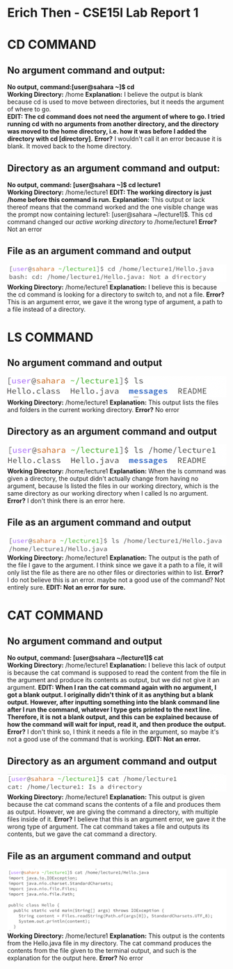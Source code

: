 # Erich Then - CSE15l Lab Report 1
# CD COMMAND  

## No argument command and output: 
**No output, command:[user@sahara ~]$ cd**  
**Working Directory:** /home
**Explanation:** I believe the output is blank because cd is used to move between directories, but it needs the argument of where to go.  
**EDIT: The cd command does not need the argument of where to go. I tried running cd with no arguments from another directory, and the directory was moved to the home directory, i.e. how it was before I added the directory with cd [directory].**
**Error?** I wouldn't call it an error because it is blank. It moved back to the home directory.

## Directory as an argument command and output: 
**No output, command: [user@sahara ~]$ cd lecture1**  
**Working Directory:** /home/lecture1 **EDIT: The working directory is just /home before this command is run.**
**Explanation:** This output or lack thereof means that the command worked and the one visible change
was the prompt now containing lecture1: [user@sahara ~/lecture1]$. This cd command changed our *active working directory* to /home/lecture1
**Error?** Not an error

## File as an argument command and output  
![](cd_file.png)  
**Working Directory:** /home/lecture1
**Explanation:** I believe this is because the cd command is
looking for a directory to switch to, and not a file. 
**Error?** This is an argument error, we gave it the wrong type of argument, a path to a file instead of a directory. 

# LS COMMAND
## No argument command and output  
![](ls_noarg.png)  
**Working Directory:** /home/lecture1
**Explanation:** This output lists the files and folders in the current working directory. 
**Error?** No error

## Directory as an argument command and output  
![](ls_directory.png)  
**Working Directory:** /home/lecture1
**Explanation:** When the ls command was given a directory, the output didn't actually change from having no argument, because ls listed the files in our working directory, which is the same directory as our working directory when I called ls no argument. 
**Error?** I don't think there is an error here. 

## File as an argument command and output  
![](ls_file.png)  
**Working Directory:** /home/lecture1
**Explanation:** The output is the path of the file I gave to the argument. I think since we gave it a path to a file, it will only list the file as there are no other files or directories within to list. 
**Error?** I do not believe this is an error. maybe not a good use of the command? Not entirely sure. **EDIT: Not an error for sure.**

# CAT COMMAND
## No argument command and output  
**No output, command: [user@sahara ~/lecture1]$ cat**  
**Working Directory:** /home/lecture1
**Explanation:** I believe this lack of output is because the cat command is supposed to read the content from the file in the argument and produce its contents as output, but we did not give it an argument. **EDIT: When I ran the cat command again with no argument, I got a blank output. I originally didn't think of it as anything but a blank output. However, after inputting something into the blank command line after I run the command, whatever I type gets printed to the next line. Therefore, it is not a blank output, and this can be explained because of how the command will wait for input, read it, and then produce the output.**  
**Error?** I don't think so, I think it needs a file in the argument, so maybe it's not a good use of the command that is working. **EDIT: Not an error.**

## Directory as an argument command and output  
![](cat_directory.png)  
**Working Directory:** /home/lecture1
**Explanation:** This output is given because the cat command scans the contents of a file and produces them as output. However, we are giving the command a directory, with multiple files inside of it. 
**Error?** I believe that this is an argument error, we gave it the wrong type of argument. The cat command takes a file and outputs its contents, but we gave the cat command a directory. 

## File as an argument command and output  
![](cat_file.png)  
**Working Directory:** /home/lecture1
**Explanation:** This output is the contents from the Hello.java file in my directory. The cat command produces the contents from the file given to the terminal output, and such is the explanation for the output here. 
**Error?** No error 
